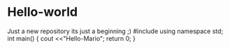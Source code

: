 # Hello-world
Just a new repository its just a beginning ;)
#include <iostream>
using namespace std;
int main() { cout <<"Hello-Mario"; return 0; }
